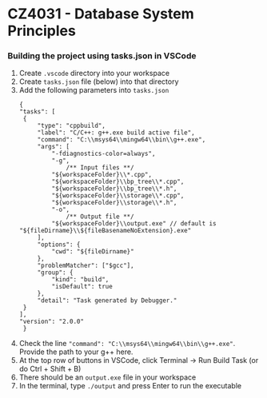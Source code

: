# CZ4031 - Database System Principles

### Building the project using tasks.json in VSCode

1. Create `.vscode` directory into your workspace
2. Create `tasks.json` file (below) into that directory
3. Add the following parameters into `tasks.json`
   ```
   {
   "tasks": [
   	{
   		"type": "cppbuild",
   		"label": "C/C++: g++.exe build active file",
   		"command": "C:\\msys64\\mingw64\\bin\\g++.exe",
   		"args": [
   			"-fdiagnostics-color=always",
   			"-g",
                /** Input files **/
   			"${workspaceFolder}\\*.cpp",
   			"${workspaceFolder}\\bp_tree\\*.cpp",
   			"${workspaceFolder}\\bp_tree\\*.h",
   			"${workspaceFolder}\\storage\\*.cpp",
   			"${workspaceFolder}\\storage\\*.h",
   			"-o",
                /** Output file **/
   			"${workspaceFolder}\\output.exe" // default is "${fileDirname}\\${fileBasenameNoExtension}.exe"
   		],
   		"options": {
   			"cwd": "${fileDirname}"
   		},
   		"problemMatcher": ["$gcc"],
   		"group": {
   			"kind": "build",
   			"isDefault": true
   		},
   		"detail": "Task generated by Debugger."
   	}
   ],
   "version": "2.0.0"
    }
   ```
4. Check the line ```"command": "C:\\msys64\\mingw64\\bin\\g++.exe"```. Provide the path to your g++ here.
5. At the top row of buttons in VSCode, click Terminal -> Run Build Task (or do Ctrl + Shift + B)
6. There should be an `output.exe` file in your workspace
7. In the terminal, type `./output` and press Enter to run the executable
